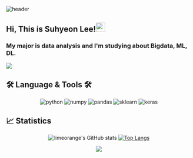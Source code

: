 ![header](https://capsule-render.vercel.app/api?type=waving&color=auto&height=200&section=header&text=Suhyeon%20Lee&fontSize=70&animation=fadeIn&fontAlignY=38&desc=&descAlignY=51&descAlign=62)
## Hi, This is Suhyeon Lee!<img src="https://media.giphy.com/media/hvRJCLFzcasrR4ia7z/giphy.gif" width="25px">
### My major is data analysis and I'm studying about Bigdata, ML, DL.

<!-- [![tistory's GitHub stats](https://tistory-readme-stats.vercel.app/api/badge?name=limeorange)](https://limeorange.tistory.com/)  <br> -->
<a href="https://limeorange.tistory.com/" target="_blank">
  <img src="https://img.shields.io/badge/Blog-20c997?style=flat-square&logo=Vimeo&logoColor=white"/>
</a>

## 🛠 Language & Tools 🛠
<div align="center">
  <img alt="python" src="https://img.shields.io/badge/python-3670A0?style=for-the-badge&logo=python&logoColor=white" />
  <img alt="numpy" src = "https://img.shields.io/badge/numpy-%23013243.svg?style=for-the-badge&logo=numpy&logoColor=white" />
  <img alt="pandas" src = "https://img.shields.io/badge/pandas-%23150458.svg?style=for-the-badge&logo=pandas&logoColor=white" />
  <img alt="sklearn" src = "https://img.shields.io/badge/scikit--learn-%23F7931E.svg?style=for-the-badge&logo=scikit-learn&logoColor=white" />
  <img alt="keras" src = "https://img.shields.io/badge/Keras-%23D00000.svg?style=for-the-badge&logo=Keras&logoColor=white" />
</div>


## 📈 Statistics
<div align="center">
  
![limeorange's GitHub stats](https://github-readme-stats.vercel.app/api?username=limeorange&show_icons=true&theme=monokai)
[![Top Langs](https://github-readme-stats.vercel.app/api/top-langs/?username=limeorange&layout=compact&theme=material-palenight&langs_count=3)](https://github.com/anuraghazra/github-readme-stats)
</div>




<!-- [![Velog's GitHub stats](https://velog-readme-stats.vercel.app/api?name=limeorange&color=dark)](https://velog.io/@suhyun-guri/%EC%9E%90%EB%A3%8C%EA%B5%AC%EC%A1%B0%EC%95%8C%EA%B3%A0%EB%A6%AC%EC%A6%98-2.-%EB%B0%B0%EC%97%B4%EA%B3%BC-%EB%A6%AC%EC%8A%A4%ED%8A%B8) -->

<div align="center">
<a href="https://hits.seeyoufarm.com"><img src="https://hits.seeyoufarm.com/api/count/incr/badge.svg?url=https%3A%2F%2Fgithub.com%2Fsuhyun-guri&count_bg=%23F95353&title_bg=%233F3D3D&icon=&icon_color=%23E7E7E7&title=hits&edge_flat=false"/></a>
</div>
